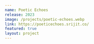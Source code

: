 ```yaml
---
name: Poetic Echoes
release: 2023
image: /projects/poetic-echoes.webp
link: https://poeticechoes.srijit.co/
featured: true
layout: project
---
```


